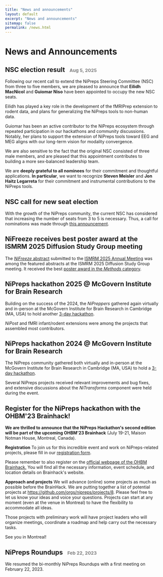 ```yaml
---
title: "News and announcements"
layout: default
excerpt: "News and announcements"
sitemap: false
permalink: /news.html
---
```


# News and Announcements

## NSC election result <span style="color: grey; font-size: 72%; position: relative; right: -10px;"> Aug 5, 2025</span>

Following our recent call to extend the NiPreps Steering Committee
(NSC) from three to five members, we are pleased to announce that
**Eilidh MacNicol** and **Guiomar Niso** have been appointed to occupy
the new NSC seats.

Eilidh has played a key role in the development of the fMRIPrep
extension to rodent data, and plans for generalizing the NiPreps tools
to non-human data.

Guiomar has been an active contributor to the NiPreps ecosystem through
repeated participation in our hackathons and community discussions.
Notably, her plans to support the extension of NiPreps tools toward EEG
and MEG aligns with our long-term vision for modality convergence.

We are also sensitive to the fact that the original NSC consisted of
three male members, and are pleased that this appointment contributes
to building a more sex-balanced leadership team.

We are **deeply grateful to all nominees** for their commitment and
thoughtful applications. **In particular**, we want to recognize
**Steven Meisler** and **Jon Haitz Legarreta** for their commitment
and instrumental contributions to the NiPreps tools.

## NSC call for new seat election

With the growth of the NiPreps community, the current NSC has
considered that increasing the number of seats from 3 to 5 is
necessary. Thus, a call for nominations was made through [this
announcement](https://github.com/nipreps/GOVERNANCE/issues/47).

## NiFreeze receives best poster award at the ISMRM 2025 Diffusion Study Group meeting

The [*NiFreeze* abstract](https://osf.io/preprints/psyarxiv/gfny9_v2) submitted to the [ISMRM 2025 Annual Meeting](https://www.ismrm.org/25m/)
was among the featured abstracts at the ISMRM 2025 Diffusion Study Group
meeting. It received the best [poster award in the *Methods* category](https://x.com/DiffusionISMRM/status/1926200224860475571/photo/1).

## NiPreps hackathon 2025 @ McGovern Institute for Brain Research

Building on the success of the 2024, the *NiPreppers* gathered again
virtually and in-person at the McGovern Institute for Brain Research in
Cambridge (MA, USA) to hold another [3-day hackathon](https://www.nipreps.org/202504-sprint/).

*NiPost* and fMRI infant/rodent extensions were among the projects that
assembled most contributors.

## NiPreps hackathon 2024 @ McGovern Institute for Brain Research

The NiPreps community gathered both virtually and in-person at the McGovern
Institute for Brain Research in Cambridge (MA, USA) to hold a
[3-day hackathon](https://www.nipreps.org/202405-sprint/).

Several NiPreps projects received relevant improvements and bug fixes, and
extensive discussions about the *NiTransforms* component were held during the
event.

## Register for the NiPreps hackathon with the OHBM'23 Brainhack!

**We are thrilled to announce that the NiPreps Hackathon's second edition will be part of the upcoming OHBM'23 Brainhack** (July 19-21, Maison Notman House, Montreal, Canada).

**Registration**
To join us for this incredible event and work on NiPreps-related projects, please fill in our [registration form](https://docs.google.com/forms/d/e/1FAIpQLSf3XFXr4lx5dLP7dR_Pr8G2DErmfxM406zJee5ljHHtg9nT3Q/viewform?usp=sf_link).

Please remember to also register on the [official webpage of the OHBM Brainhack.](https://ohbm.github.io/hackathon2023/) You will find all the necessary information, event schedule, and location details on Brainhack's website.

**Approach and projects**
We will advance (online) some projects as much as possible before the BrainHack. We are putting together a list of potential projects at https://github.com/orgs/nipreps/projects/8. Please feel free to let us know your ideas and voice your questions. Projects can start at any moment (even at the venue in Montreal) to have the flexibility to accommodate all ideas.

Those projects with preliminary work will have project leaders who will organize meetings, coordinate a roadmap and help carry out the necessary tasks.

See you in Montreal!

## NiPreps Roundups <span style="color: grey; font-size: 72%; position: relative; right: -10px;"> Feb 22, 2023</span>

We resumed the bi-monthly NiPreps Roundups with a first meeting on February 22, 2023.
